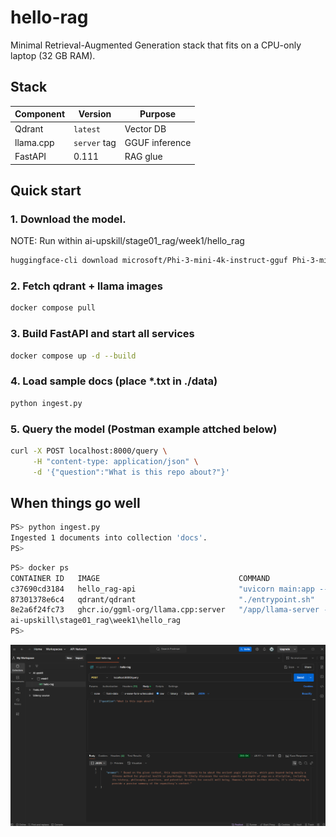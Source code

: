 # hello-rag

Minimal Retrieval-Augmented Generation stack that fits on a CPU-only
laptop (32 GB RAM).

## Stack

| Component | Version | Purpose |
|-----------|---------|---------|
| Qdrant | `latest` | Vector DB |
| llama.cpp | `server` tag | GGUF inference |
| FastAPI | 0.111 | RAG glue |

## Quick start

### 1. Download the model. 
NOTE: Run within ai-upskill/stage01_rag/week1/hello_rag
```bash
huggingface-cli download microsoft/Phi-3-mini-4k-instruct-gguf Phi-3-mini-4k-instruct-q4.gguf --local-dir models
```

### 2. Fetch qdrant + llama images
```bash
docker compose pull
```

### 3. Build FastAPI and start all services
```bash
docker compose up -d --build
```

### 4. Load sample docs (place *.txt in ./data)
```bash
python ingest.py
```

### 5. Query the model (Postman example attched below)
```bash
curl -X POST localhost:8000/query \
     -H "content-type: application/json" \
     -d '{"question":"What is this repo about?"}'
```

## When things go well

```bash
PS> python ingest.py  
Ingested 1 documents into collection 'docs'.
PS>
```

```bash
PS> docker ps
CONTAINER ID   IMAGE                               COMMAND                  CREATED         STATUS                     PORTS                              NAMES
c37690cd3184   hello_rag-api                       "uvicorn main:app --…"   8 minutes ago   Up 8 minutes               0.0.0.0:8000->8000/tcp             hello_rag-api-1
87301378e6c4   qdrant/qdrant                       "./entrypoint.sh"        8 minutes ago   Up 8 minutes               0.0.0.0:6333->6333/tcp, 6334/tcp   hello_rag-qdrant-1
8e2a6f24fc73   ghcr.io/ggml-org/llama.cpp:server   "/app/llama-server -…"   8 minutes ago   Up 8 minutes               0.0.0.0:8001->8000/tcp             llama-cpu
ai-upskill\stage01_rag\week1\hello_rag
PS>
```

![alt text](image.png)